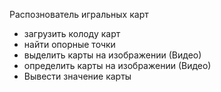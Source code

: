 Распознователь игральных карт
- загрузить колоду карт
- найти опорные точки
- выделить карты на изображении (Видео)
- определить карты на изображении (Видео)
- Вывести значение карты
